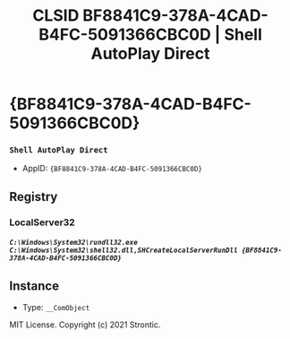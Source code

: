 ﻿---
title: "CLSID BF8841C9-378A-4CAD-B4FC-5091366CBC0D | Shell AutoPlay Direct"
excerpt: What is COM-Object CLSID BF8841C9-378A-4CAD-B4FC-5091366CBC0D?
---

# {BF8841C9-378A-4CAD-B4FC-5091366CBC0D}

### `Shell AutoPlay Direct`
* AppID: `{BF8841C9-378A-4CAD-B4FC-5091366CBC0D}`

## Registry


### LocalServer32

##### `C:\Windows\System32\rundll32.exe C:\Windows\System32\shell32.dll,SHCreateLocalServerRunDll {BF8841C9-378A-4CAD-B4FC-5091366CBC0D}`

## Instance

* Type: `__ComObject`

MIT License. Copyright (c) 2021 Strontic.


